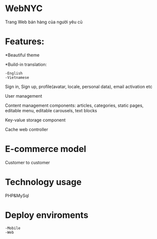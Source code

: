 # WebNYC
Trang Web bán hàng của người yêu cũ

# Features:

  *Beautiful theme
  
  *Build-in translation:
  
    -English
    -Vietnamese
  Sign in, Sign up, profile(avatar, locale, personal data), email activation etc
  
  User management
  
  Content management components: articles, categories, static pages, editable menu, editable carousels, text blocks
  
  Key-value storage component
  
  Cache web controller
  
  # E-commerce model
  
  Customer to customer
  
  # Technology usage
   
   PHP&MySql
   
   # Deploy enviroments
   
    -Mobile
    -Web
